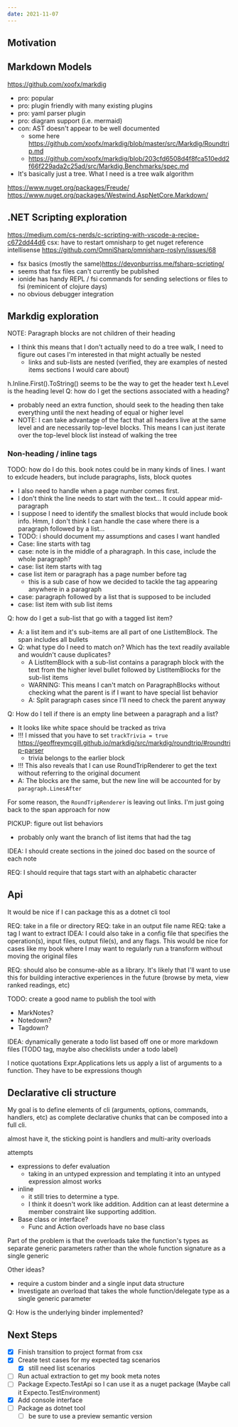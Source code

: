 ```yaml
---
date: 2021-11-07
---
```


## Motivation

## Markdown Models
https://github.com/xoofx/markdig
- pro: popular
- pro: plugin friendly with many existing plugins
- pro: yaml parser plugin
- pro: diagram support (i.e. mermaid)
- con: AST doesn't appear to be well documented
  - some here https://github.com/xoofx/markdig/blob/master/src/Markdig/Roundtrip.md
  - https://github.com/xoofx/markdig/blob/203cfd6508d4f8fca510edd2f66f229ada2c25ad/src/Markdig.Benchmarks/spec.md
- It's basically just a tree. What I need is a tree walk algorithm

https://www.nuget.org/packages/Freude/
https://www.nuget.org/packages/Westwind.AspNetCore.Markdown/


## .NET Scripting exploration
 https://medium.com/cs-nerds/c-scripting-with-vscode-a-recipe-c672dd44d6
 csx: have to restart omnisharp to get nuget reference intellisense https://github.com/OmniSharp/omnisharp-roslyn/issues/68


-  fsx basics (mostly the same)https://devonburriss.me/fsharp-scripting/
- seems that fsx files can't currently be published
- ionide has handy REPL / fsi commands for sending selections or files to fsi (reminicent of clojure days)
- no obvious debugger integration


## Markdig exploration

NOTE: Paragraph blocks are not children of their heading
- I think this means that I don't actually need to do a tree walk, I need to figure out cases I'm interested in that might actually be nested
  - links and sub-lists are nested (verified, they are examples of nested items sections I would care about)

h.Inline.First().ToString() seems to be the way to get the header text
h.Level is the heading level
Q: how do I get the sections associated with a heading?
- probably need an extra function, should seek to the heading then take everything until the next heading of equal or higher level
- NOTE: I can take advantage of the fact that all headers live at the same level and are necessarily top-level blocks. This means I can just iterate over the top-level block list instead of walking the tree


### Non-heading / inline tags
TODO: how do I do this. book notes could be in many kinds of lines. I want to exlcude headers, but include paragraphs, lists, block quotes
- I also need to handle when a page number comes first. 
- I don't think the line needs to start with the text... It could appear mid-paragraph
- I suppose I need to identify the smallest blocks that would include book info. Hmm, I don't think I can handle the case where there is a paragraph followed by a list...
-  TODO: i should document my assumptions and cases I want handled
  - Case: line starts with tag
  - case: note is in the middle of a pharagraph. In this case, include the whole paragraph?
  - case: list item starts with tag
  - case list item or paragraph has a page number before tag
    - this is a sub case of how we decided to tackle the tag appearing anywhere in a paragraph
  - case: paragraph followed by a list that is supposed to be included
  - case: list item with sub list items 

Q: how do I get a sub-list that go with a tagged list item?
- A: a list item and it's sub-items are all part of one ListItemBlock. The span includes all bullets
- Q: what type do I need to match on? Which has the text readily available and wouldn't cause duplicates?
  - A ListItemBlock with a sub-list contains a paragraph block with the text from the higher level bullet followed by ListItemBlocks for the sub-list items 
  - WARNING: This means I can't match on ParagraphBlocks without checking what the parent is if I want to have special list behavior
  - A: Split paragraph cases since I'll need to check the parent anyway

Q: How do I tell if there is an empty line between a paragraph and a list?
- It looks like white space should be tracked as triva
- !!! I missed that you have to set `trackTrivia = true` https://geoffreymcgill.github.io/markdig/src/markdig/roundtrip/#roundtrip-parser
  - trivia belongs to the earlier block
- !!! This also reveals that I can use RoundTripRenderer to get the text without referring to the original document
- A: The blocks are the same, but the new line will be accounted for by `paragraph.LinesAfter`

For some reason, the `RoundTripRenderer` is leaving out links. I'm just going back to the span approach for now

PICKUP: figure out list behaviors
- probably only want the branch of list items that had the tag


IDEA: I should create sections in the joined doc based on the source of each note

REQ: I should require that tags start with an alphabetic character


## Api

It would be nice if I can package this as a dotnet cli tool

REQ: take in a file or directory
REQ: take in an output file name
REQ: take a tag I want to extract
IDEA: I could also take in a config file that specifies the operation(s), input files, output file(s), and any flags. This would be nice for cases like my book where I may want to regularly run a transform without moving the original files

REQ: should also be consume-able as a library. It's likely that I'll want to use this for building interactive experiences in the future (browse by meta, view ranked readings, etc)

TODO: create a good name to publish the tool with
- MarkNotes?
- Notedown?
- Tagdown?

IDEA: dynamically generate a todo list based off one or more markdown files (TODO tag, maybe also checklists under a todo label)

I notice quotations Expr.Applications lets us apply a list of arguments to a function. They have to be expressions though

## Declarative cli structure

My goal is to define elements of cli (arguments, options, commands, handlers, etc) as complete declarative chunks that can be composed into a full cli.

almost have it, the sticking point is handlers and multi-arity overloads

attempts
- expressions to defer evaluation
  - taking in an untyped expression and templating it into an untyped expression almost works
- inline
  - it still tries to determine a type.
  - I think it doesn't work like addition. Addition can at least determine a member constraint like supporting addition.
- Base class or interface?
  - Func and Action overloads have no base class

Part of the problem is that the overloads take the function's types as separate generic parameters rather than the whole function signature as a single generic

Other ideas?
- require a custom binder and a single input data structure
- Investigate an overload that takes the whole function/delegate type as a single generic parameter

Q: How is the underlying binder implemented?


## Next Steps
- [x] Finish transition to project format from csx
- [x] Create test cases for my expected tag scenarios
  - [x] still need list scenarios
- [ ] Run actual extraction to get my book meta notes
- [ ] Package Expecto.TestApi so I can use it as a nuget package (Maybe call it Expecto.TestEnvironment)
- [x] Add console interface
- [ ] Package as dotnet tool
  - [ ] be sure to use a preview semantic version